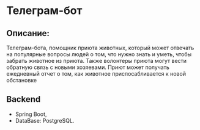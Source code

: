 # Телеграм-бот
## Описание:
Телеграм-бота, помощник приюта животных, который может отвечать на популярные вопросы людей о том, что нужно знать и уметь, чтобы забрать животное из приюта.
Также волонтеры приюта могут вести обратную связь с новыми хозяевами. Приют может получать ежедневный отчет о том, как животное приспосабливается к новой обстановке
## Backend
- Spring Boot, 
- DataBase: PostgreSQL.
